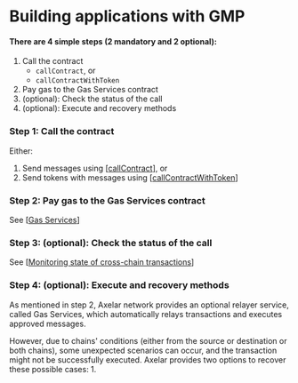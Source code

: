 #  Building applications with GMP

#### There are 4 simple steps (2 mandatory and 2 optional):
1. Call the contract
    - `callContract`, or
    - `callContractWithToken`
2. Pay gas to the Gas Services contract
3. (optional): Check the status of the call
4. (optional): Execute and recovery methods

### Step 1: Call the contract

Either:
1. Send messages using [[callContract](gmp-messages)], or
2. Send tokens with messages using [[callContractWithToken](gmp-tokens-with-messages)]

### Step 2: Pay gas to the Gas Services contract

See [[Gas Services](../gas-services/overview)]

### Step 3: (optional): Check the status of the call

See [[Monitoring state of cross-chain transactions](../gmp-tracker)]

### Step 4: (optional): Execute and recovery methods

As mentioned in step 2, Axelar network provides an optional relayer service, called Gas Services, which automatically relays transactions and executes approved messages. 

However, due to chains' conditions (either from the source or destination or both chains), some unexpected scenarios can occur, and the transaction might not be successfully executed. Axelar provides two options to recover these possible cases:
1. 
